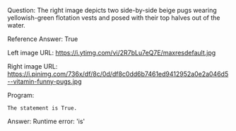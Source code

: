 Question: The right image depicts two side-by-side beige pugs wearing yellowish-green flotation vests and posed with their top halves out of the water.

Reference Answer: True

Left image URL: https://i.ytimg.com/vi/2R7bLu7eQ7E/maxresdefault.jpg

Right image URL: https://i.pinimg.com/736x/df/8c/0d/df8c0dd6b7461ed9412952a0e2a046d5--vitamin-funny-pugs.jpg

Program:

```
The statement is True.
```
Answer: Runtime error: 'is'

